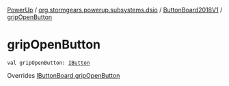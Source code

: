 [PowerUp](../../index.md) / [org.stormgears.powerup.subsystems.dsio](../index.md) / [ButtonBoard2018V1](index.md) / [gripOpenButton](./grip-open-button.md)

# gripOpenButton

`val gripOpenButton: `[`IButton`](../../org.stormgears.utils.dsio/-i-button/index.md)

Overrides [IButtonBoard.gripOpenButton](../-i-button-board/grip-open-button.md)

